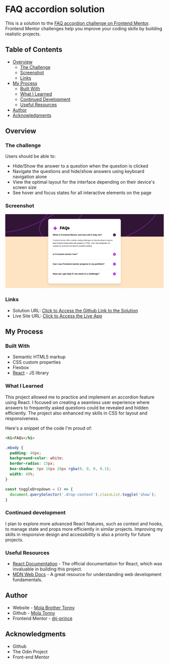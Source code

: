 # FAQ accordion solution

This is a solution to the [FAQ accordion challenge on Frontend Mentor](https://www.frontendmentor.io/challenges/faq-accordion-wyfFdeBwBz). Frontend Mentor challenges help you improve your coding skills by building realistic projects. 

## Table of Contents

- [Overview](#overview)
  - [The Challenge](#the-challenge)
  - [Screenshot](#screenshot)
  - [Links](#links)
- [My Process](#my-process)
  - [Built With](#built-with)
  - [What I Learned](#what-i-learned)
  - [Continued Development](#continued-development)
  - [Useful Resources](#useful-resources)
- [Author](#author)
- [Acknowledgments](#acknowledgments)

## Overview

### The challenge

Users should be able to:

- Hide/Show the answer to a question when the question is clicked
- Navigate the questions and hide/show answers using keyboard navigation alone
- View the optimal layout for the interface depending on their device's screen size
- See hover and focus states for all interactive elements on the page

### Screenshot

![Screenshot of my FAQ Accordion Solution](./public/Project-Guidelines/assets/images/Screenshot%20from%202024-08-28%2014-14-57.png)

### Links

- Solution URL: [Click to Access the Github Link to the Solution](https://github.com/i-prince/FAQ-Accordion)
- Live Site URL: [Click to Access the Live App](https://your-live-site-url.com)

## My Process

### Built With

- Semantic HTML5 markup
- CSS custom properties
- Flexbox
- [React](https://reactjs.org/) - JS library

### What I Learned

This project allowed me to practice and implement an accordion feature using React. I focused on creating a seamless user experience where answers to frequently asked questions could be revealed and hidden efficiently. The project also enhanced my skills in CSS for layout and responsiveness.

Here's a snippet of the code I'm proud of:

```html
<h1>FAQs</h1>
```
```css
.mbody {
  padding: 40px;
  background-color: white;
  border-radius: 15px;
  box-shadow: 0px 10px 20px rgba(0, 0, 0, 0.1);
  width: 40%;
}
```
```js
const toggleDropdown = () => {
  document.querySelector('.drop-content').classList.toggle('show');
}
```

### Continued development

I plan to explore more advanced React features, such as context and hooks, to manage state and props more efficiently in similar projects. Improving my skills in responsive design and accessibility is also a priority for future projects.

### Useful Resources

- [React Documentation](https://reactjs.org/docs/getting-started.html) - The official documentation for React, which was invaluable in building this project.
- [MDN Web Docs](https://developer.mozilla.org/) - A great resource for understanding web development fundamentals.

## Author

- Website - [Mola Brother Tonny](https://i-prince.github.io/Social-Links-Profile/)
- Github - [Mola Tonny](https://github.com/i-prince)
- Frontend Mentor - [@i-prince](https://www.frontendmentor.io/profile/i-prince)

## Acknowledgments

- Github
- The Odin Project
- Front-end Mentor